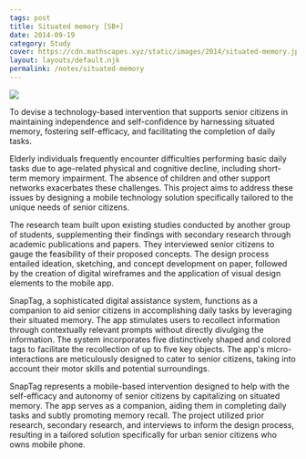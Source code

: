 ```yaml
---
tags: post
title: Situated memory [SB+]
date: 2014-09-19
category: Study
cover: https://cdn.mathscapes.xyz/static/images/2014/situated-memory.jpg
layout: layouts/default.njk
permalink: /notes/situated-memory
--- 
```


<img src="https://cdn.mathscapes.xyz/static/images/2014/situated-memory.jpg"/>

To devise a technology-based intervention that supports senior citizens in maintaining independence and self-confidence by harnessing situated memory, fostering self-efficacy, and facilitating the completion of daily tasks.

Elderly individuals frequently encounter difficulties performing basic daily tasks due to age-related physical and cognitive decline, including short-term memory impairment. The absence of children and other support networks exacerbates these challenges. This project aims to address these issues by designing a mobile technology solution specifically tailored to the unique needs of senior citizens.

The research team built upon existing studies conducted by another group of students, supplementing their findings with secondary research through academic publications and papers. They interviewed senior citizens to gauge the feasibility of their proposed concepts. The design process entailed ideation, sketching, and concept development on paper, followed by the creation of digital wireframes and the application of visual design elements to the mobile app.

SnapTag, a sophisticated digital assistance system, functions as a companion to aid senior citizens in accomplishing daily tasks by leveraging their situated memory. The app stimulates users to recollect information through contextually relevant prompts without directly divulging the information. The system incorporates five distinctively shaped and colored tags to facilitate the recollection of up to five key objects. The app's micro-interactions are meticulously designed to cater to senior citizens, taking into account their motor skills and potential surroundings.

SnapTag represents a mobile-based intervention designed to help with the self-efficacy and autonomy of senior citizens by capitalizing on situated memory. The app serves as a companion, aiding them in completing daily tasks and subtly promoting memory recall. The project utilized prior research, secondary research, and interviews to inform the design process, resulting in a tailored solution specifically for urban senior citizens who owns mobile phone.